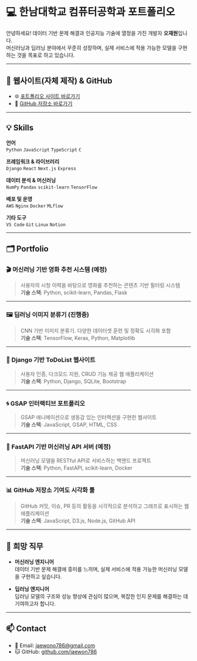 # 💻 한남대학교 컴퓨터공학과 포트폴리오

안녕하세요! 데이터 기반 문제 해결과 인공지능 기술에 열정을 가진 개발자 **오재원**입니다.  
머신러닝과 딥러닝 분야에서 꾸준히 성장하며, 실제 서비스에 적용 가능한 모델을 구현하는 것을 목표로 하고 있습니다.

---

## 🔗 웹사이트(자체 제작) & GitHub 

- 🌐 [포트폴리오 사이트 바로가기](https://jaewon786.github.io/)
- 📁 [GitHub 저장소 바로가기](https://github.com/jaewon786/jaewon786.github.io)

---

## 💡 Skills

**언어**  
`Python` `JavaScript` `TypeScript` `C`

**프레임워크 & 라이브러리**  
`Django` `React` `Next.js` `Express`

**데이터 분석 & 머신러닝**  
`NumPy` `Pandas` `scikit-learn` `TensorFlow`

**배포 및 운영**  
`AWS` `Nginx` `Docker` `MLflow`

**기타 도구**  
`VS Code` `Git` `Linux` `Notion`

---

## 🗂️ Portfolio

### 🎬 머신러닝 기반 영화 추천 시스템 (예정)
> 사용자의 시청 이력을 바탕으로 영화를 추천하는 콘텐츠 기반 필터링 시스템  
**기술 스택**: Python, scikit-learn, Pandas, Flask

---

### 🖼️ 딥러닝 이미지 분류기 (진행중)
> CNN 기반 이미지 분류기. 다양한 데이터셋 훈련 및 정확도 시각화 포함  
**기술 스택**: TensorFlow, Keras, Python, Matplotlib

---

### 📝 Django 기반 ToDoList 웹사이트
> 사용자 인증, 다크모드 지원, CRUD 기능 제공 웹 애플리케이션  
**기술 스택**: Python, Django, SQLite, Bootstrap

---

### 🌀 GSAP 인터랙티브 포트폴리오
> GSAP 애니메이션으로 생동감 있는 인터랙션을 구현한 웹사이트  
**기술 스택**: JavaScript, GSAP, HTML, CSS

---

### 🚀 FastAPI 기반 머신러닝 API 서버 (예정)
> 머신러닝 모델을 RESTful API로 서비스하는 백엔드 프로젝트  
**기술 스택**: Python, FastAPI, scikit-learn, Docker

---

### 📊 GitHub 저장소 기여도 시각화 툴
> GitHub 커밋, 이슈, PR 등의 활동을 시각적으로 분석하고 그래프로 표시하는 웹 애플리케이션  
**기술 스택**: JavaScript, D3.js, Node.js, GitHub API

---

## 🎯 희망 직무

- **머신러닝 엔지니어**  
  데이터 기반 문제 해결에 흥미를 느끼며, 실제 서비스에 적용 가능한 머신러닝 모델을 구현하고 싶습니다.

- **딥러닝 엔지니어**  
  딥러닝 모델의 구조와 성능 향상에 관심이 많으며, 복잡한 인지 문제를 해결하는 데 기여하고자 합니다.

---

## 📫 Contact

- 📧 Email: [jaewono786@gmail.com](mailto:jaewono786@gmail.com)  
- 🐱 GitHub: [github.com/jaewon786](https://github.com/jaewon786)
